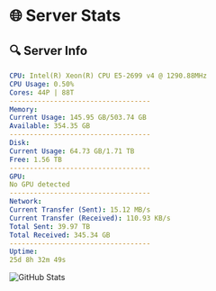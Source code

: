 # 🌐 Server Stats
## 🔍 Server Info
```yaml
CPU: Intel(R) Xeon(R) CPU E5-2699 v4 @ 1290.88MHz
CPU Usage: 0.50%
Cores: 44P | 88T
-----------------------------------
Memory:
Current Usage: 145.95 GB/503.74 GB
Available: 354.35 GB
-----------------------------------
Disk:
Current Usage: 64.73 GB/1.71 TB
Free: 1.56 TB
-----------------------------------
GPU:
No GPU detected
-----------------------------------
Network:
Current Transfer (Sent): 15.12 MB/s
Current Transfer (Received): 110.93 KB/s
Total Sent: 39.97 TB
Total Received: 345.34 GB
-----------------------------------
Uptime:
25d 8h 32m 49s
```
![GitHub Stats](https://img.shields.io/badge/Updated-2025-04-02_05:55:38-blue)